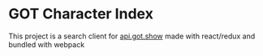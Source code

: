# GOT Character Index

This project is a search client for [api.got.show](https://api.got.show) made with react/redux and bundled with webpack
